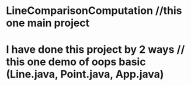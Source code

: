 # LineComparisonComputation     //this one main project 
# I have done this project by 2 ways // this one demo of oops basic (Line.java, Point.java, App.java)
